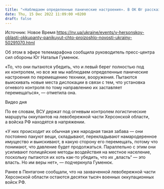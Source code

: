 ```yaml
---
title: "«Наблюдаем определенные панические настроения». В ОК Юг рассказали о действиях оккупантов в Херсонской области"
date: Thu, 15 Dec 2022 11:09:00 +0200
draft: false
---
```

Источник: Новое Время https://nv.ua/ukraine/events/v-hersonskoy-oblasti-okkupanty-panikuyut-chto-proizoshlo-novosti-ukrainy-50291070.html


 Об этом в эфире телемарафона сообщила руководитель пресс-центра сил обороны Юг Наталья Гуменюк.

«То, что они пытаются убедить, что и левый берег полностью под их контролем, но все же мы наблюдаем определенные панические настроения по перемещению техники, вооружения. Пытаются выискивать новые места дислокации в связи с тем, что установка огневого контроля по тому направлению их заставляет перемещаться», — отметила она.

 Видео дня   

По ее словам, ВСУ держат под огневым контролем логистические маршруты оккупантов на левобережной части Херсонской области, а войска РФ находятся в напряжении.

«У них происходит их обычная уже народная такая забава — они постоянно пакуют вещи, складывают, перекладывают намародеренное имущество и выискивают, в какую сторону его перемещать, потому что понимают, что давление будет продолжаться. Параллельно с этим они усиливают полицейские методы воздействия на местное население, поскольку пытаются их хоть как-то убедить, что их „власть“ — это власть. Но им веры нет», — подчеркнула Гуменюк.

Ранее в Пентагоне сообщали, что на захваченной левобережной части Херсонской области остаются десятки тысяч военных оккупационных войск РФ.
